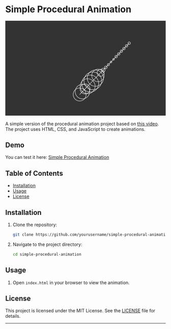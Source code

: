 # Simple Procedural Animation

![Simple Procedural Animation](/img/img.png)

A simple version of the procedural animation project based on [this video](https://www.youtube.com/watch?v=qlfh_rv6khY&ab_channel=argonaut). The project uses HTML, CSS, and JavaScript to create animations.

## Demo

You can test it here: [Simple Procedural Animation](https://marllon-freitas.github.io/simple-procedural-animation/)

## Table of Contents

- [Installation](#installation)
- [Usage](#usage)
- [License](#license)

## Installation

1. Clone the repository:
    ```sh
    git clone https://github.com/yourusername/simple-procedural-animation.git
    ```

2. Navigate to the project directory:
    ```sh
    cd simple-procedural-animation
    ```

## Usage

1. Open `index.html` in your browser to view the animation.

## License

This project is licensed under the MIT License. See the [LICENSE](LICENSE) file for details.

---
